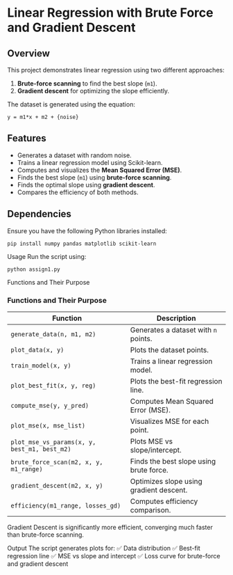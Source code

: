 # Linear Regression with Brute Force and Gradient Descent

## Overview  
This project demonstrates linear regression using two different approaches:  
1. **Brute-force scanning** to find the best slope (`m1`).  
2. **Gradient descent** for optimizing the slope efficiently.  

The dataset is generated using the equation:  
```
y = m1*x + m2 + {noise}
```

## Features  
- Generates a dataset with random noise.  
- Trains a linear regression model using Scikit-learn.  
- Computes and visualizes the **Mean Squared Error (MSE)**.  
- Finds the best slope (`m1`) using **brute-force scanning**.  
- Finds the optimal slope using **gradient descent**.  
- Compares the efficiency of both methods.  

## Dependencies  
Ensure you have the following Python libraries installed:  

```
pip install numpy pandas matplotlib scikit-learn
```
Usage
Run the script using:
```
python assign1.py
```
Functions and Their Purpose

### Functions and Their Purpose  

| Function | Description |
|----------|------------|
| `generate_data(n, m1, m2)` | Generates a dataset with `n` points. |
| `plot_data(x, y)` | Plots the dataset points. |
| `train_model(x, y)` | Trains a linear regression model. |
| `plot_best_fit(x, y, reg)` | Plots the best-fit regression line. |
| `compute_mse(y, y_pred)` | Computes Mean Squared Error (MSE). |
| `plot_mse(x, mse_list)` | Visualizes MSE for each point. |
| `plot_mse_vs_params(x, y, best_m1, best_m2)` | Plots MSE vs slope/intercept. |
| `brute_force_scan(m2, x, y, m1_range)` | Finds the best slope using brute force. |
| `gradient_descent(m2, x, y)` | Optimizes slope using gradient descent. |
| `efficiency(m1_range, losses_gd)` | Computes efficiency comparison. |



Gradient Descent is significantly more efficient, converging much faster than brute-force scanning.


Output
The script generates plots for:
✅ Data distribution
✅ Best-fit regression line
✅ MSE vs slope and intercept
✅ Loss curve for brute-force and gradient descent
